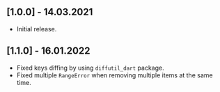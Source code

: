 ## [1.0.0] - 14.03.2021

* Initial release.

## [1.1.0] - 16.01.2022

* Fixed keys diffing by using `diffutil_dart` package.
* Fixed multiple `RangeError` when removing multiple items at the same time.
